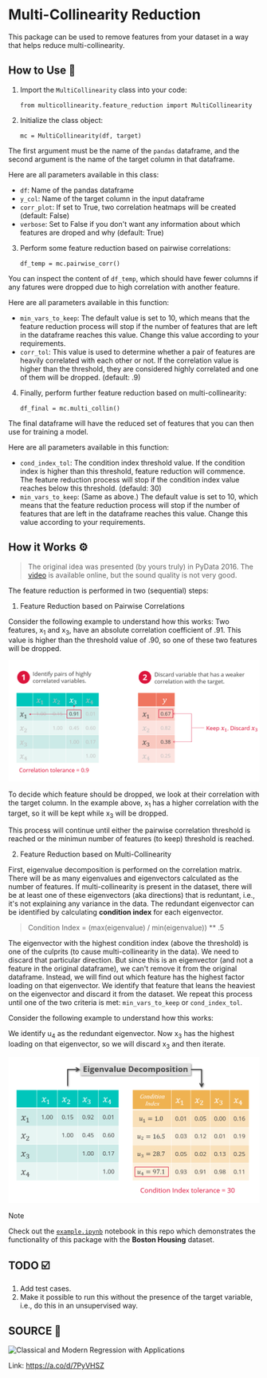 # Multi-Collinearity Reduction

This package can be used to remove features from your dataset in a way that helps reduce multi-collinearity.

## How to Use :rocket:

1. Import the `MultiCollinearity` class into your code:

	```
	from multicollinearity.feature_reduction import MultiCollinearity
	```

2. Initialize the class object:

	```
	mc = MultiCollinearity(df, target)
	```
The first argument must be the name of the `pandas` dataframe, and the second argument is the name of the target column in that dataframe.

Here are all parameters available in this class:

* `df`: Name of the pandas dataframe
* `y_col`: Name of the target column in the input dataframe
* `corr_plot`: If set to True, two correlation heatmaps will be created (default: False)
* `verbose`: Set to False if you don't want any information about which features are droped and why (default: True)

3. Perform some feature reduction based on pairwise correlations:

	```
	df_temp = mc.pairwise_corr()
	```

You can inspect the content of `df_temp`, which should have fewer columns if any fatures were dropped due to high correlation with another feature.

Here are all parameters available in this function:

* `min_vars_to_keep`: The default value is set to 10, which means that the feature reduction process will stop if the number of features that are left in the dataframe reaches this value. Change this value according to your requirements.
* `corr_tol`: This value is used to determine whether a pair of features are heavily correlated with each other or not. If the correlation value is higher than the threshold, they are considered highly correlated and one of them will be dropped. (default: .9)

4. Finally, perform further feature reduction based on multi-collinearity:

	```
	df_final = mc.multi_collin()
	```
The final dataframe will have the reduced set of features that you can then use for training a model.

Here are all parameters available in this function:

* `cond_index_tol`: The condition index threshold value. If the condition index is higher than this threshold, feature reduction will commence. The feature reduction process will stop if the condition index value reaches below this threshold. (defauld: 30)
* `min_vars_to_keep`: (Same as above.) The default value is set to 10, which means that the feature reduction process will stop if the number of features that are left in the dataframe reaches this value. Change this value according to your requirements.

## How it Works :gear:

> The original idea was presented (by yours truly) in PyData 2016. The [video](https://youtu.be/ioXKxulmwVQ?si=syt8UXPE0p41pT4w) is available online, but the sound quality is not very good.

The feature reduction is performed in two (sequential) steps:

1. Feature Reduction based on Pairwise Correlations

Consider the following example to understand how this works:
Two features, x<sub>1</sub> and x<sub>3</sub>, have an absolute correlation coefficient of .91. This value is higher than the threshold value of .90, so one of these two features will be dropped.

<p align='center'>
	<img src='./img/feature-reduction-using-pairwise-corr.png' alt='Feature Reduction using Pairwise Correlations', width='650'>
</p>

To decide which feature should be dropped, we look at their correlation with the target column. In the example above, x<sub>1</sub> has a higher correlation with the target, so it will be kept while x<sub>3</sub> will be dropped.

This process will continue until either the pairwise correlation threshold is reached or the minimun number of features (to keep) threshold is reached.

2. Feature Reduction based on Multi-Collinearity

First, eigenvalue decomposition is performed on the correlation matrix. There will be as many eigenvalues and eigenvectors calculated as the number of features. If multi-collinearity is present in the dataset, there will be at least one of these eigenvectors (aka directions) that is reduntant, i.e., it's not explaining any variance in the data. The redundant eigenvector can be identified by calculating **condition index** for each eigenvector. 

> Condition Index = (max(eigenvalue) / min(eigenvalue)) ** .5

The eigenvector with the highest condition index (above the threshold) is one of the culprits (to cause multi-collinearity in the data). We need to discard that particular direction. But since this is an eigenvector (and not a feature in the original dataframe), we can't remove it from the original dataframe. Instead, we will find out which feature has the highest factor loading on that eigenvector. We identify that feature that leans the heaviest on the eigenvector and discard it from the dataset. We repeat this process until one of the two criteria is met: `min_vars_to_keep` or `cond_index_tol`.

Consider the following example to understand how this works:

We identify u<sub>4</sub> as the redundant eigenvector. Now x<sub>3</sub> has the highest loading on that eigenvector, so we will discard x<sub>3</sub> and then iterate. 

<p align='center'>
	<img src='./img/feature-reduction-using-multi-collin.png' alt='Feature Reduction using Multi-Collinearity' width='650'>
</p>

> [!NOTE]
> Check out the [`example.ipynb`](./notebooks/example.ipynb) notebook in this repo which demonstrates the functionality of this package with the **Boston Housing** dataset.

## TODO :ballot_box_with_check:
1. Add test cases.
2. Make it possible to run this without the presence of the target variable, i.e., do this in an unsupervised way.

## SOURCE :book:

<p align='left'>
	<img src='./img/classical-and-modern-regression-w-applications.png' alt='Classical and Modern Regression with Applications' width='250'>
</p>

Link: https://a.co/d/7PyVHSZ
